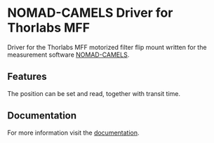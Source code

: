 # NOMAD-CAMELS Driver for Thorlabs MFF

Driver for the Thorlabs MFF motorized filter flip mount written for the measurement software [NOMAD-CAMELS](https://fau-lap.github.io/NOMAD-CAMELS/).


## Features
The position can be set and read, together with transit time.


## Documentation

For more information visit the [documentation](https://fau-lap.github.io/NOMAD-CAMELS/doc/instruments/instruments.html).
